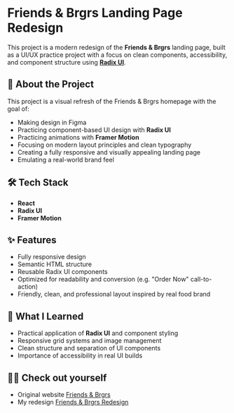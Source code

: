 # Friends & Brgrs Landing Page Redesign

This project is a modern redesign of the **Friends & Brgrs** landing page, built as a UI/UX practice project with a focus on clean components, accessibility, and component structure using **[Radix UI](https://www.radix-ui.com/)**.

## 🚀 About the Project

This project is a visual refresh of the Friends & Brgrs homepage with the goal of:

- Making design in Figma
- Practicing component-based UI design with **Radix UI**
- Practicing animations with **Framer Motion**
- Focusing on modern layout principles and clean typography
- Creating a fully responsive and visually appealing landing page
- Emulating a real-world brand feel

## 🛠 Tech Stack

- **React**
- **Radix UI**
- **Framer Motion**

## ✨ Features

- Fully responsive design
- Semantic HTML structure
- Reusable Radix UI components
- Optimized for readability and conversion (e.g. "Order Now" call-to-action)
- Friendly, clean, and professional layout inspired by real food brand

## 🧠 What I Learned

- Practical application of **Radix UI** and component styling
- Responsive grid systems and image management
- Clean structure and separation of UI components
- Importance of accessibility in real UI builds

## 👨‍💻 Check out yourself

- Original website [Friends & Brgrs](https://www.friendsandbrgrs.fi/en/frontpage/)
- My redesign [Friends & Brgrs Redesign](https://ansisarthur.com/friendsandburgers/)
